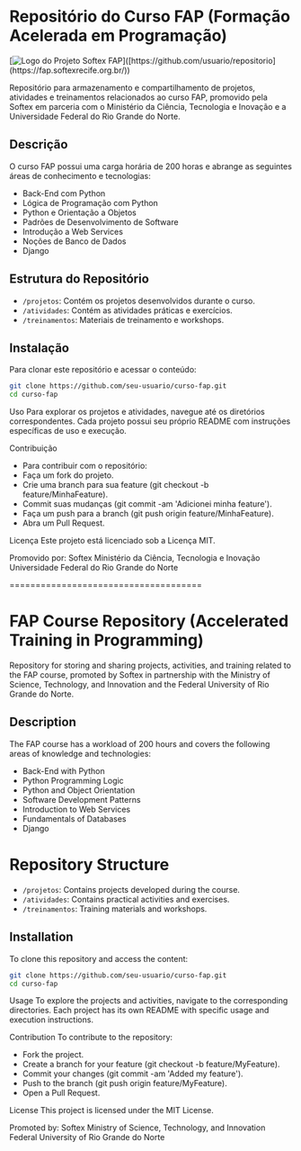 # Repositório do Curso FAP (Formação Acelerada em Programação)

[![Logo do Projeto Softex FAP]([https://github.com/usuario/repositorio/raw/main/images/logo.png](https://github.com/ivanvarella/FAP-2024-Backend-Python/blob/main/SoftexFAP_IMG.png))]([https://github.com/usuario/repositorio](https://fap.softexrecife.org.br/))

Repositório para armazenamento e compartilhamento de projetos, atividades e treinamentos relacionados ao curso FAP, promovido pela Softex em parceria com o Ministério da Ciência, Tecnologia e Inovação e a Universidade Federal do Rio Grande do Norte.

## Descrição

O curso FAP possui uma carga horária de 200 horas e abrange as seguintes áreas de conhecimento e tecnologias:
- Back-End com Python
- Lógica de Programação com Python
- Python e Orientação a Objetos
- Padrões de Desenvolvimento de Software
- Introdução a Web Services
- Noções de Banco de Dados
- Django

## Estrutura do Repositório
- `/projetos`: Contém os projetos desenvolvidos durante o curso.
- `/atividades`: Contém as atividades práticas e exercícios.
- `/treinamentos`: Materiais de treinamento e workshops.

## Instalação

Para clonar este repositório e acessar o conteúdo:
```bash
git clone https://github.com/seu-usuario/curso-fap.git
cd curso-fap
```

Uso
Para explorar os projetos e atividades, navegue até os diretórios correspondentes. Cada projeto possui seu próprio README com instruções específicas de uso e execução.

Contribuição
- Para contribuir com o repositório:
- Faça um fork do projeto.
- Crie uma branch para sua feature (git checkout -b feature/MinhaFeature).
- Commit suas mudanças (git commit -am 'Adicionei minha feature').
- Faça um push para a branch (git push origin feature/MinhaFeature).
- Abra um Pull Request.

Licença
Este projeto está licenciado sob a Licença MIT.

Promovido por:
Softex
Ministério da Ciência, Tecnologia e Inovação
Universidade Federal do Rio Grande do Norte


=====================================


# FAP Course Repository (Accelerated Training in Programming)

Repository for storing and sharing projects, activities, and training related to the FAP course, promoted by Softex in partnership with the Ministry of Science, Technology, and Innovation and the Federal University of Rio Grande do Norte.

## Description

The FAP course has a workload of 200 hours and covers the following areas of knowledge and technologies:
- Back-End with Python
- Python Programming Logic
- Python and Object Orientation
- Software Development Patterns
- Introduction to Web Services
- Fundamentals of Databases
- Django

# Repository Structure
- `/projetos`: Contains projects developed during the course.
- `/atividades`: Contains practical activities and exercises.
- `/treinamentos`: Training materials and workshops.

## Installation

To clone this repository and access the content:
```bash
git clone https://github.com/seu-usuario/curso-fap.git
cd curso-fap
```

Usage
To explore the projects and activities, navigate to the corresponding directories. Each project has its own README with specific usage and execution instructions.

Contribution
To contribute to the repository:
- Fork the project.
- Create a branch for your feature (git checkout -b feature/MyFeature).
- Commit your changes (git commit -am 'Added my feature').
- Push to the branch (git push origin feature/MyFeature).
- Open a Pull Request.

License
This project is licensed under the MIT License.

Promoted by:
Softex
Ministry of Science, Technology, and Innovation
Federal University of Rio Grande do Norte
